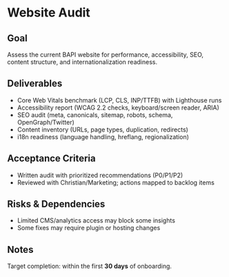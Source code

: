 # Website Audit

## Goal

Assess the current BAPI website for performance, accessibility, SEO, content structure, and internationalization readiness.

## Deliverables

- Core Web Vitals benchmark (LCP, CLS, INP/TTFB) with Lighthouse runs
- Accessibility report (WCAG 2.2 checks, keyboard/screen reader, ARIA)
- SEO audit (meta, canonicals, sitemap, robots, schema, OpenGraph/Twitter)
- Content inventory (URLs, page types, duplication, redirects)
- i18n readiness (language handling, hreflang, regionalization)

## Acceptance Criteria

- Written audit with prioritized recommendations (P0/P1/P2)
- Reviewed with Christian/Marketing; actions mapped to backlog items

## Risks & Dependencies

- Limited CMS/analytics access may block some insights
- Some fixes may require plugin or hosting changes

## Notes

Target completion: within the first **30 days** of onboarding.
